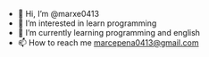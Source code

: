 - 👋 Hi, I’m @marxe0413
- 👀 I’m interested in learn programming
- 🌱 I’m currently learning programming and english
- 📫 How to reach me marcepena0413@gmail.com

<!---
marxe0413/marxe0413 is a ✨ special ✨ repository because its `README.md` (this file) appears on your GitHub profile.
You can click the Preview link to take a look at your changes.
--->
